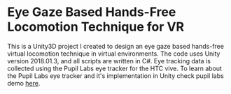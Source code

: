 # Eye Gaze Based Hands-Free Locomotion Technique for VR

This is a Unity3D project I created to design an eye gaze based hands-free virtual locomotion technique in virtual environments. The code uses Unity version 2018.01.3, and all scripts are written in C#. Eye tracking data is collected using the Pupil Labs eye tracker for the HTC vive. To learn about the Pupil Labs eye tracker and it's implementation in Unity check pupil labs demo [here](https://github.com/pupil-labs/hmd-eyes).
